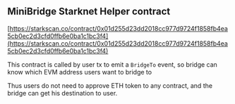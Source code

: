 ## MiniBridge Starknet Helper contract

[https://starkscan.co/contract/0x01d255d23dd2018cc977d9724f1858fb4ea5cb0ec2d3cfd0ffb6e0ba1c1bc3f4](https://starkscan.co/contract/0x01d255d23dd2018cc977d9724f1858fb4ea5cb0ec2d3cfd0ffb6e0ba1c1bc3f4)

This contract is called by user tx to emit a `BridgeTo` event, so bridge can know which EVM address users want to bridge to

Thus users do not need to approve ETH token to any contract, and the bridge can get his destination to user.
